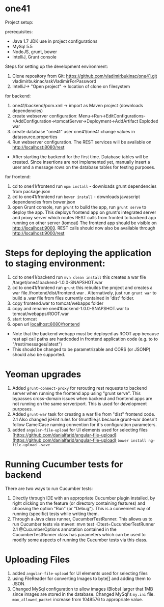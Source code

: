 one41
=====

Project setup:

prerequisites:

- Java 1.7 JDK use in project configurations
- MySql 5.5
- NodeJS, grunt, bower
- IntelliJ, Grunt console


Steps for setting up the development environment:

1. Clone repository from Git: https://github.com/vladimirbukinac/one41.git  vladimirbukinac/askVladimirForPassword
2. IntelliJ-> "Open project" -> location of clone on filesystem

for backend:

1. one41/backend/pom.xml -> import as Maven project (downloads dependencies)
2. create webserver configuration:  Menu->Run->EditConfigurations->AddConfiguration->tomcatServer->Deployment->AddArtifact Exploded war
3. create database "one41" user one41/one41  change values in datasource.properties
4. Run webserver configuration. The REST services will be available on [http://localhost:8080/rest](http://localhost:8080/rest)
* After starting the backend for the first time. Database tables will be created. Since insertions are not implemented yet, manually insert a user and a message rows on the database tables for testing purposes.


for frontend:

1. cd to one41/frontend  run <code>npm install</code> - downloads grunt dependencies from package.json
2. cd to one41/frontend  run <code>bower install</code> - downloads javascript dependencies from bower.json
3. open Grunt console, run <code>grunt</code> to build the app, run <code>grunt serve</code> to deploy the app. This deploys frontend app on grunt's integrated server and proxy server which routes REST calls from fronted to backend app running on other server (tomcat)
The frontend app should be visible on [http://localhost:9000](http://localhost:9000). REST calls should now also be available through [http://localhost:9000/rest](http://localhost:9000/rest)


Steps for deploying the application to staging environment:
===
1. cd to one41/backend  run <code>mvn clean install</code>  this creates a war file /target/one41backend-1.0.0-SNAPSHOT.war
2. cd to one41/frontend run <code>grunt</code> this rebuilds the project and creates a war file  /frontend/dist/frontend.war . Alternatively, just run <code>grunt war</code> to build a .war file from files currently contained in 'dist' folder.
3. copy frontend.war to tomcat/webapps folder
4. copy and rename one41backend-1.0.0-SNAPSHOT.war to tomcat/webapps/ROOT.war
5. start tomcat
6. open url  [localhost:8080/frontend](localhost:8080/frontend)
* Note that the backend webapp must be deployed as ROOT app because rest api call paths are hardcoded in frontend application code (e.g. to to "/rest/messages/latest")
* This should be changed to be parametrizable and CORS (or JSONP) should also be supported.


Yeoman upgrades
===

1. Added <code>grunt-connect-proxy</code> for rerouting rest requests to backend server when running the frontend app using "grunt serve".
   This bypasses cross-domain issues when backend and frontend apps are not running on the same server/port. This is used for development purposes.
2. Added <code>grunt-war</code> task for creating a war file from "dist" frontend code.
2.1 Also changed jsHint rules for Gruntfile.js because grunt-war doesn't follow CamelCase naming convention for it's configuration parameters.
3. added <code>angular-file-upload</code> for UI elements used for selecting files [https://github.com/danialfarid/angular-file-upload](https://github.com/danialfarid/angular-file-upload)
 <code>bower install ng-file-upload -save</code>

Running Cucumber tests for backend
===

There are two ways to run Cucumber tests:
1. Directly through IDE with an appropriate Cucumber plugin installed, by right clicking on the feature (or directory containing features) and choosing the option "Run" (or "Debug"). This is a convenient way of running (specific) tests while writing them.
2. Through a Java class runner, CucumberTestRunner. This allows us to run Cucumber tests via maven: mvn test -Dtest=CucumberTestRunner
2.1 @CucumberOptions annotation contained in the CucumberTestRunner class has parameters which can be used to modify some aspects of running the Cucumber tests via this class.

Uploading Files
===

1. added <code>angular-file-upload</code> for UI elements used for selecting files
2. using FileReader for converting Images to byte[] and adding them to JSON.
3. Changed MySql configuration to allow images (Blobs) larger that 1MB since images are stored in the database. Changed MySql's <code>my.ini</code> file. <code>max_allowed_packet</code> increase from 1048576 to appropriate value.